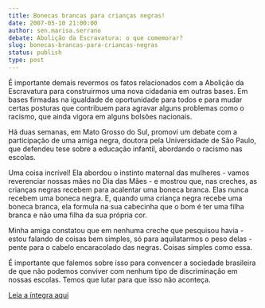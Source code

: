 ```yaml
---
title: Bonecas brancas para crianças negras!
date: 2007-05-10 21:00:00
author: sen.marisa.serrano
debate: Abolição da Escravatura: o que comemorar?
slug: bonecas-brancas-para-criancas-negras
status: publish 
type: post
---
```


  
É importante demais revermos os fatos relacionados com a Abolição da Escravatura para construirmos uma nova cidadania em outras bases. Em bases firmadas na igualdade de oportunidade para todos e para mudar certas posturas que contribuem para agravar alguns problemas como o racismo, que ainda vigora em alguns bolsões nacionais.  
  
Há duas semanas, em Mato Grosso do Sul, promovi um debate com a participação de uma amiga negra, doutora pela Universidade de São Paulo, que defendeu tese sobre a educação infantil, abordando o racismo nas escolas.  
  
Uma coisa incrível! Ela abordou o instinto maternal das mulheres - vamos reverenciar nossas mães no Dia das Mães - e mostrou que, nas creches, as crianças negras recebem para acalentar uma boneca branca. Elas nunca recebem uma boneca negra. E, quando uma criança negra recebe uma boneca branca, ela formula na sua cabecinha que o bom é ter uma filha branca e não uma filha da sua própria cor.  
  
Minha amiga constatou que em nenhuma creche que pesquisou havia - estou falando de coisas bem simples, só para aquilatarmos o peso delas - pente para o cabelo encaracolado das negras. Coisas simples como essa.  
  
É importante que falemos sobre isso para convencer a sociedade brasileira de que não podemos conviver com nenhum tipo de discriminação em nossas escolas. Temos que lutar para que isso não aconteça.  
  
[Leia a íntegra aqui](http://www.senado.gov.br/sf/atividade/Plenario/sessao/disc/listaDisc.asp?s=066.1.53.O)
